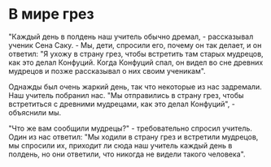 # В мире грез

"Каждый день в полдень наш учитель обычно дремал, - рассказывал ученик Сена Саку. - Мы, дети, спросили его, почему он так делает, и он ответил: "Я ухожу в страну грез, чтобы встретить там старых мудрецов, как это делал Конфуций. Когда Конфуций спал, он видел во сне древних мудрецов и позже рассказывал о них своим ученикам".

Однажды был очень жаркий день, так что некоторые из нас задремали. Наш учитель побранил нас. "Мы отправились в страну грез, чтобы встретиться с древними мудрецами, как это делал Конфуций", - объяснили мы.

"Что же вам сообщили мудрецы?" - требовательно спросил учитель. Один из нас ответил: "Мы ходили в страну грез и встретили мудрецов, мы спросили их, приходит ли сюда наш учитель каждый день в полдень, но они ответили, что никогда не видели такого человека".
